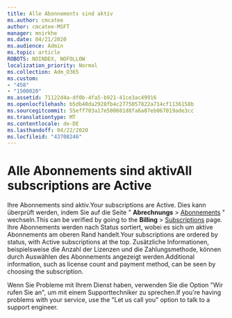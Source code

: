 ```yaml
---
title: Alle Abonnements sind aktiv
ms.author: cmcatee
author: cmcatee-MSFT
manager: mnirkhe
ms.date: 04/21/2020
ms.audience: Admin
ms.topic: article
ROBOTS: NOINDEX, NOFOLLOW
localization_priority: Normal
ms.collection: Adm_O365
ms.custom:
- "458"
- "1500020"
ms.assetid: 71122d4a-df0b-4fa5-b921-41ce3ac49916
ms.openlocfilehash: b5db40da2928fb4c2775057822a714cf1136158b
ms.sourcegitcommit: 55eff703a17e500681d8fa6a87eb067019ade3cc
ms.translationtype: MT
ms.contentlocale: de-DE
ms.lasthandoff: 04/22/2020
ms.locfileid: "43708246"
---
```

# <a name="all-subscriptions-are-active"></a><span data-ttu-id="9c5e0-102">Alle Abonnements sind aktiv</span><span class="sxs-lookup"><span data-stu-id="9c5e0-102">All subscriptions are Active</span></span>

<span data-ttu-id="9c5e0-103">Ihre Abonnements sind aktiv.</span><span class="sxs-lookup"><span data-stu-id="9c5e0-103">Your subscriptions are Active.</span></span> <span data-ttu-id="9c5e0-104">Dies kann überprüft werden, indem Sie auf die Seite " **Abrechnungs** \> [Abonnements](https://go.microsoft.com/fwlink/p/?linkid=842054) " wechseln.</span><span class="sxs-lookup"><span data-stu-id="9c5e0-104">This can be verified by going to the **Billing** \> [Subscriptions](https://go.microsoft.com/fwlink/p/?linkid=842054) page.</span></span> <span data-ttu-id="9c5e0-105">Ihre Abonnements werden nach Status sortiert, wobei es sich um aktive Abonnements am oberen Rand handelt.</span><span class="sxs-lookup"><span data-stu-id="9c5e0-105">Your subscriptions are ordered by status, with Active subscriptions at the top.</span></span> <span data-ttu-id="9c5e0-106">Zusätzliche Informationen, beispielsweise die Anzahl der Lizenzen und die Zahlungsmethode, können durch Auswählen des Abonnements angezeigt werden.</span><span class="sxs-lookup"><span data-stu-id="9c5e0-106">Additional information, such as license count and payment method, can be seen by choosing the subscription.</span></span>
  
<span data-ttu-id="9c5e0-107">Wenn Sie Probleme mit Ihrem Dienst haben, verwenden Sie die Option "Wir rufen Sie an", um mit einem Supporttechniker zu sprechen.</span><span class="sxs-lookup"><span data-stu-id="9c5e0-107">If you're having problems with your service, use the "Let us call you" option to talk to a support engineer.</span></span>